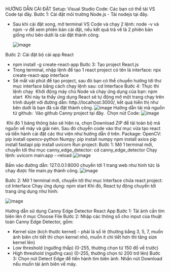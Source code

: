 HƯỚNG DẪN CÀI ĐẶT
Setup:
Visual Studio Code: Các bạn có thể tải VS Code tại đây.
Bước 1: Cài đặt môi trường Node.js
­- Tải nodejs tại đây.
- ­Sau khi cài đặt xong, mở terminal VS Code và chạy 2 lệnh: node -v và npm -v để xem phiên bản cài đặt, nếu kết quả trả về là 2 phiên bản giống như bên dưới là cài đặt thành công.
  
     ![image](https://github.com/NguyenHangg2310/canny_edge_detector/assets/121224475/54eed251-e97b-40ad-bdff-56e1dc89b4d3)
  
Bước 2: Cài đặt bộ cài app React
- npm install -g create-react-app
Bước 3: Tạo project React.js
- Trong terminal, nhập lệnh để tạo 1 react project có tên là interface: npx create-react-app interface
- Sẽ mất vài phút để tạo project, sau đó bạn có thể chuyển hướng tới thư mục interface bằng cách chạy lệnh sau: cd Interface
Bước 4: Thực thi lệnh chạy
­	Khởi động máy chủ Node và chạy ứng dụng của bạn: npm start
­	Khi này ta thấy ứng dụng React sẽ tự động mở một trang chạy trên trình duyệt với đường dẫn: http://localhost:3000/, kết quả hiển thị như bên dưới là bạn đã cài đặt thành công.
         ![image](https://github.com/NguyenHangg2310/canny_edge_detector/assets/121224475/ea560c72-6e58-4229-8b76-a7867fc2841f)
Hướng dẫn tải mã nguồn từ github:
­	Vào github Canny project tại đây. 
­	Chọn nút Code:
 ![image](https://github.com/NguyenHangg2310/canny_edge_detector/assets/121224475/2345a2dc-054a-48bd-9f06-760875d09db4)

­	Khi đó 1 bảng thông báo sẽ hiện ra, chọn Download ZIP để tải toàn bộ mã nguồn về máy và giải nén. Sau đó chuyển code vào thư mục vừa tạo react và tiến hành cài đặt các thư viện như hướng dẫn ở trên.
Package:
OpenCV: pip install opencv-python
Numpy: 	pip install numpy
npm install axios
pip install fastapi
pip install uvicorn
Run project:
Bước 1: Mở 1 terminal mới, chuyển tới thư mục canny_edge_detector:
		cd canny_edge_detector
		Chạy lệnh: uvicorn main:app --reload
 ![image](https://github.com/NguyenHangg2310/canny_edge_detector/assets/121224475/e6d8c016-5f5f-4ed4-817e-f06c18a35eba)

Bấm vào đường dẫn: 127.0.0.1:8000 chuyển tới 1 trang web như hình tức là chạy được file main.py thành công.
 ![image](https://github.com/NguyenHangg2310/canny_edge_detector/assets/121224475/8f3bb89a-f9c8-48b5-a5de-5d5e7ee43e21)

Bước 2: Mở 1 terminal mới, chuyển tới thư mục Interface chứa react project:
				cd Interface
Chạy ứng dụng: npm start
Khi đó, React tự động chuyển tới trang ứng dụng như hình:
 
![image](https://github.com/NguyenHangg2310/canny_edge_detector/assets/121224475/b506231a-c2ac-4762-8785-a25b1abffad9)


Hướng dẫn sử dụng Canny Edge Detector React App
Bước 1: Tải ảnh cần tìm biên lên ở mục Choose File
Bước 2: Nhập các thông số cho input của thuật toán Canny Edge Detector, gồm:
- Kernel size (kích thước kernel) - phải là số lẻ (thường bằng 3, 5, 7, muốn ảnh biên chi tiết thì chọn kernel nhỏ, muốn ít chi tiết hơn thì tăng size kernel lên)
- Low threshold (ngưỡng thấp) (0-255, thường chọn từ 150 đổ về trước)
- High threshold (ngưỡng cao) (0-255, thường chọn từ 200 trở lên)
Bước 3: Chọn nút Detect Edge để tiến hành tìm biên ảnh.
Nhấn nút Download nếu muốn tải ảnh biên về máy.

